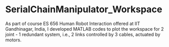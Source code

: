 # SerialChainManipulator_Workspace
As part of course ES 656 Human Robot Interaction offered at IIT Gandhinagar, India, I developed MATLAB codes to plot the workspace for 2 joint - 1 redundant system, i.e., 2 links controlled by 3 cables, actuated by motors.  
